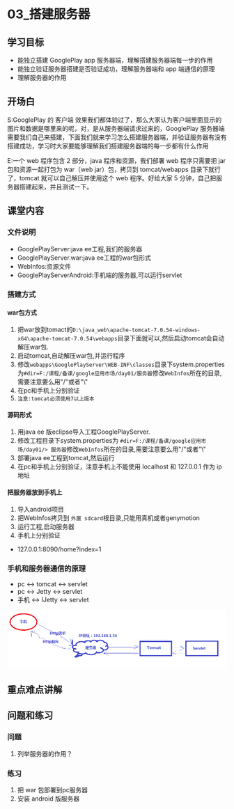 # 03_搭建服务器
## 学习目标
- 能独立搭建 GooglePlay app 服务器端，理解搭建服务器端每一步的作用
- 能独立验证服务器搭建是否验证成功，理解服务器端和 app 端通信的原理
- 理解服务器的作用

## 开场白
S:GooglePlay 的 客户端 效果我们都体验过了，那么大家认为客户端里面显示的图片和数据是哪里来的呢，对，是从服务器端请求过来的，GooglePlay 服务器端需要我们自己来搭建，下面我们就来学习怎么搭建服务器端，并验证服务器有没有搭建成功，学习时大家要能够理解我们搭建服务器端的每一步都有什么作用

E:一个 web 程序包含 2 部分，java 程序和资源，我们部署 web 程序只需要把 jar 包和资源一起打包为 war（web jar）包，拷贝到 tomcat/webapps 目录下就行了，tomcat 就可以自己解压并使用这个 web 程序。好给大家 5 分钟，自己把服务器搭建起来，并且测试一下。

## 课堂内容
### 文件说明
+ GooglePlayServer:java ee工程,我们的服务器
+ GooglePlayServer.war:java ee工程的war包形式
+ WebInfos:资源文件
+ GooglePlayServerAndroid:手机端的服务器,可以运行servlet

### 搭建方式
#### war包方式
1. 把war放到tomact的`D:\java_web\apache-tomcat-7.0.54-windows-x64\apache-tomcat-7.0.54\webapps`目录下面就可以,然后启动tomcat会自动解压war包.
2. 启动tomcat,自动解压war包,并运行程序 
3. 修改`webapps\GooglePlayServer\WEB-INF\classes`目录下system.properties为`#dir=F:/课程/备课/google应用市场/day01/服务器`修改`WebInfos`所在的目录,需要注意要么用"/"或者"\\"
4. 在pc和手机上分别验证
5. `注意:tomcat必须使用7以上版本`

#### 源码形式
1. 用java ee 版eclipse导入工程GooglePlayServer.
2. 修改工程目录下system.properties为 `#dir=F:/课程/备课/google应用市场/day01/> 服务器`修改`WebInfos`所在的目录,需要注意要么用"/"或者"\\"
3. 部署java ee工程到tomcat,然后运行
4. 在pc和手机上分别验证，注意手机上不能使用 localhost 和 127.0.0.1 作为 ip 地址

#### 把服务器放到手机上
1. 导入android项目
2. 把WebInfos拷贝到 `外置 sdcard`根目录,只能用真机或者genymotion
3. 运行工程,启动服务器
4. 手机上分别验证
  + 127.0.0.1:8090/home?index=1

### 手机和服务器通信的原理
* pc <-> tomcat <-> servlet
* pc <-> Jetty <-> servlet
* 手机 <-> IJetty <-> servlet
   
![手机和服务器通信过程](/day01/img/app-server-post-data.png )

## 重点难点讲解

## 问题和练习
### 问题
1. 列举服务器的作用？

### 练习
1. 把 war 包部署到pc服务器
2. 安装 android 版服务器